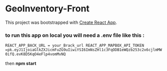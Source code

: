 # GeoInventory-Front

  

This project was bootstrapped with [Create React App](https://github.com/facebook/create-react-app).

  

### to run this app on local you will need a .env file like this :
`REACT_APP_BACK_URL = your_Brack_url
REACT_APP_MAPBOX_API_TOKEN =pk.eyJ1IjoiaGlkZXJicmFuZG9uIiwiYSI6ImNsZHl1c3FqODB1eWQzb253c2x6cjlmMW0ifQ.evK8D5KqO4eFlp4vomMvNQ
`

then **npm start**

